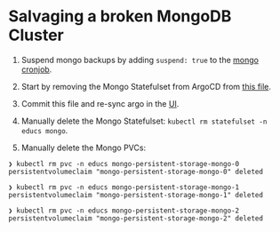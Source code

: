 # Salvaging a broken MongoDB Cluster

1. Suspend mongo backups by adding `suspend: true` to the [mongo cronjob](./backups-cron.yml).

1. Start by removing the Mongo Statefulset from ArgoCD from [this file](./kustomization.yaml).

2. Commit this file and re-sync argo in the [UI](https://gitops.k8s.cguertin.dev/applications/argocd/educs-topology?view=tree&conditions=false).

3. Manually delete the Mongo Statefulset: `kubectl rm statefulset -n educs mongo`.

4. Manually delete the Mongo PVCs: 

```
❯ kubectl rm pvc -n educs mongo-persistent-storage-mongo-0
persistentvolumeclaim "mongo-persistent-storage-mongo-0" deleted

❯ kubectl rm pvc -n educs mongo-persistent-storage-mongo-1
persistentvolumeclaim "mongo-persistent-storage-mongo-1" deleted

❯ kubectl rm pvc -n educs mongo-persistent-storage-mongo-2
persistentvolumeclaim "mongo-persistent-storage-mongo-2" deleted
```

